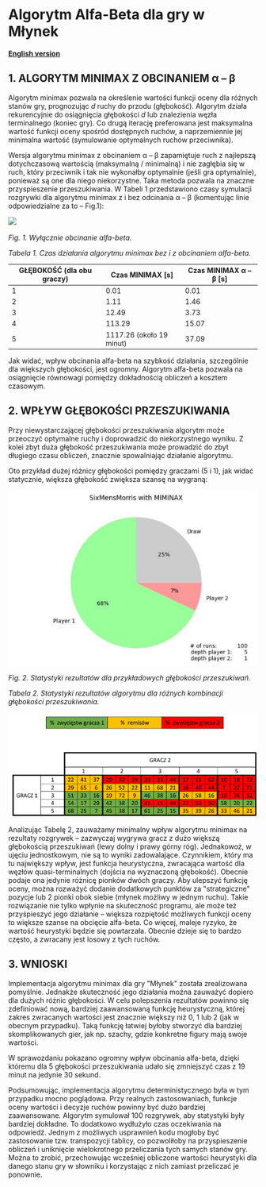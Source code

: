 ﻿# Algorytm Alfa-Beta dla gry w Młynek

**[English version](README.md)**

## 1. ALGORYTM MINIMAX Z OBCINANIEM α – β

Algorytm minimax pozwala na określenie wartości funkcji oceny dla różnych stanów gry, prognozując *d* ruchy do przodu (głębokość). Algorytm działa rekurencyjnie do osiągnięcia głębokości *d* lub znalezienia węzła terminalnego (koniec gry). Co drugą iterację preferowana jest maksymalna wartość funkcji oceny spośród dostępnych ruchów, a naprzemiennie jej minimalna wartość (symulowanie optymalnych ruchów przeciwnika).

Wersja algorytmu minimax z obcinaniem α – β zapamiętuje ruch z najlepszą dotychczasową wartością (maksymalną / minimalną) i nie zagłębia się w ruch, który przeciwnik i tak nie wykonałby optymalnie (jeśli gra optymalnie), ponieważ są one dla niego niekorzystne. Taka metoda pozwala na znaczne przyspieszenie przeszukiwania. W Tabeli 1 przedstawiono czasy symulacji rozgrywki dla algorytmu minimax z i bez odcinania α – β (komentując linie odpowiedzialne za to – Fig.1):

![](img/fig_1.png)

*Fig. 1. Wyłącznie obcinanie alfa-beta.*

*Tabela 1. Czas działania algorytmu minimax bez i z obcinaniem alfa-beta.*

| GŁĘBOKOŚĆ (dla obu graczy) | Czas MINIMAX [s] | Czas MINIMAX α – β [s] |
| -------------------------- | ---------------- | ----------------------- |
| 1                          | 0.01             | 0.01                    |
| 2                          | 1.11             | 1.46                    |
| 3                          | 12.49            | 3.73                    |
| 4                          | 113.29           | 15.07                   |
| 5                          | 1117.26 (około 19 minut) | 37.09           |

Jak widać, wpływ obcinania alfa-beta na szybkość działania, szczególnie dla większych głębokości, jest ogromny. Algorytm alfa-beta pozwala na osiągnięcie równowagi pomiędzy dokładnością obliczeń a kosztem czasowym.

## 2. WPŁYW GŁĘBOKOŚCI PRZESZUKIWANIA

Przy niewystarczającej głębokości przeszukiwania algorytm może przeoczyć optymalne ruchy i doprowadzić do niekorzystnego wyniku. Z kolei zbyt duża głębokość przeszukiwania może prowadzić do zbyt długiego czasu obliczeń, znacznie spowalniając działanie algorytmu.

Oto przykład dużej różnicy głębokości pomiędzy graczami (5 i 1), jak widać statycznie, większa głębokość zwiększa szansę na wygraną:

![](img/fig_2.jpeg)

*Fig. 2. Statystyki rezultatów dla przykładowych głębokości przeszukiwań.*

*Tabela 2. Statystyki rezultatów algorytmu dla różnych kombinacji głębokości przeszukiwania.*

![](img/fig_3.png)

Analizując Tabelę 2, zauważamy minimalny wpływ algorytmu minimax na rezultaty rozgrywek – zazwyczaj wygrywa gracz z dużo większą głębokością przeszukiwań (lewy dolny i prawy górny róg). Jednakowoż, w ujęciu jednostkowym, nie są to wyniki zadowalające. Czynnikiem, który ma tu największy wpływ, jest funkcja heurystyczna, zwracająca wartość dla węzłów quasi-terminalnych (dojścia na wyznaczoną głębokość). Obecnie podaje ona jedynie różnicę pionków dwóch graczy. Aby ulepszyć funkcję oceny, można rozważyć dodanie dodatkowych punktów za "strategiczne" pozycje lub 2 pionki obok siebie (młynek możliwy w jednym ruchu). Takie rozwiązanie nie tylko wpłynie na skuteczność programu, ale może też przyśpieszyć jego działanie – większa rozpiętość możliwych funkcji oceny to większe szanse na obcięcie alfa-beta. Co więcej, maleje ryzyko, że wartość heurystyki będzie się powtarzała. Obecnie dzieje się to bardzo często, a zwracany jest losowy z tych ruchów.

## 3. WNIOSKI

Implementacja algorytmu minimax dla gry "Młynek" została zrealizowana pomyślnie. Jednakże skuteczność jego działania można zauważyć dopiero dla dużych różnic głębokości. W celu polepszenia rezultatów powinno się zdefiniować nową, bardziej zaawansowaną funkcję heurystyczną, której zakres zwracanych wartości jest znacznie większy niż 0, 1 lub 2 (jak w obecnym przypadku). Taką funkcję łatwiej byłoby stworzyć dla bardziej skomplikowanych gier, jak np. szachy, gdzie konkretne figury mają swoje wartości.

W sprawozdaniu pokazano ogromny wpływ obcinania alfa-beta, dzięki któremu dla 5 głębokości przeszukiwania udało się zmniejszyć czas z 19 minut na jedynie 30 sekund.

Podsumowując, implementacja algorytmu deterministycznego była w tym przypadku mocno poglądowa. Przy realnych zastosowaniach, funkcje oceny wartości i decyzje ruchów powinny być dużo bardziej zaawansowane. Algorytm symulował 100 rozgrywek, aby statystyki były bardziej dokładne. To dodatkowo wydłużyło czas oczekiwania na odpowiedź. Jednym z możliwych usprawnień kodu mogłoby być zastosowanie tzw. transpozycji tablicy, co pozwoliłoby na przyspieszenie obliczeń i uniknięcie wielokrotnego przeliczania tych samych stanów gry. Można to zrobić, przechowując wcześniej obliczone wartości heurystyki dla danego stanu gry w słowniku i korzystając z nich zamiast przeliczać je ponownie.
